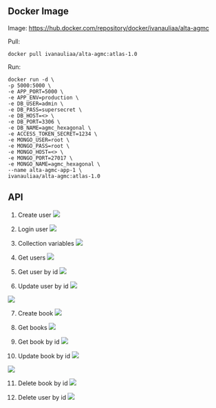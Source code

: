 ## Docker Image

Image: https://hub.docker.com/repository/docker/ivanauliaa/alta-agmc

Pull:
```
docker pull ivanauliaa/alta-agmc:atlas-1.0
```

Run:

```
docker run -d \
-p 5000:5000 \
-e APP_PORT=5000 \
-e APP_ENV=production \
-e DB_USER=admin \
-e DB_PASS=supersecret \
-e DB_HOST=<> \
-e DB_PORT=3306 \
-e DB_NAME=agmc_hexagonal \
-e ACCESS_TOKEN_SECRET=1234 \
-e MONGO_USER=root \
-e MONGO_PASS=root \
-e MONGO_HOST=<> \
-e MONGO_PORT=27017 \
-e MONGO_NAME=agmc_hexagonal \
--name alta-agmc-app-1 \
ivanauliaa/alta-agmc:atlas-1.0
```

## API

1. Create user
![](screenshots/Screenshot%20(154).png)

2. Login user
![](screenshots/Screenshot%20(155).png)

3. Collection variables
![](screenshots/Screenshot%20(156).png)

4. Get users
![](screenshots/Screenshot%20(157).png)

5. Get user by id
![](screenshots/Screenshot%20(158).png)

6. Update user by id
![](screenshots/Screenshot%20(159).png)

![](screenshots/Screenshot%20(160).png)

7. Create book
![](screenshots/Screenshot%20(161).png)

8. Get books
![](screenshots/Screenshot%20(162).png)

9. Get book by id
![](screenshots/Screenshot%20(163).png)

10. Update book by id
![](screenshots/Screenshot%20(164).png)

![](screenshots/Screenshot%20(165).png)

11. Delete book by id
![](screenshots/Screenshot%20(166).png)

12. Delete user by id
![](screenshots/Screenshot%20(167).png)
